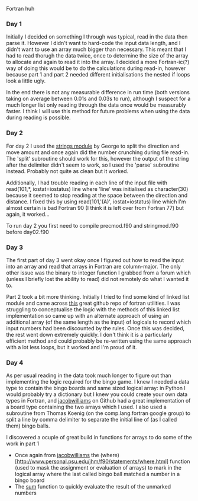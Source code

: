 Fortran huh

### Day 1

Initially I decided on something I through was typical, read in the data then parse it.  However I didn't want to hard-code the input data length, and I didn't want to use an array much bigger than necessary.  This meant that I had to read thorugh the data twice, once to determine the size of the array to allocate and again to read it into the array.  I decided a more Fortran-ic(?) way of doing this would be to do the calculations during read-in, however because part 1 and part 2 needed different initialisations the nested if loops look a little ugly.

In the end there is not any measurable difference in run time (both versions taking on average between 0.01s and 0.03s to run), although I suspect for a much longer list only reading through the data once would be measurably faster.  I think I will use this method for future problems when using the data during reading is possible.

### Day 2

For day 2 I used the [strings module](https://gbenthien.net/strings/index.html]) by George to split the direction and move amount and once again did the number crunching  during file read-in.  The 'split' subroutine should work for this, however the output of the string after the delimiter didn't seem to work, so I used the 'parse' subroutine instead.  Probably not quite as clean but it worked.

Additionally, I had trouble reading in each line of the input file with read(101,*, iostat=iostatus) line where 'line' was initialised as character(30) because it seemed to stop reading at the space between the direction and distance.  I fixed this by using read(101,'(A)', iostat=iostatus) line which I'm almost certain is bad Fortran 90 (I think it is left over from Fortran 77) but again, it worked...

To run day 2 you first need to compile precmod.f90 and stringmod.f90 before day02.f90

### Day 3

The first part of day 3 went okay once I figured out how to read the input into an array and read that arrays in Fortran are column-major.  The only other issue was the binary to integer function I grabbed from a forum which (unless I briefly lost the ability to read) did not remotely do what I wanted it to.

Part 2 took a bit more thinking.  Initially I tried to find some kind of linked list module and came across [this](https://github.com/mapmeld/fortran-machine/tree/main/flibs-0.9/flibs/src/datastructures) great github repo of fortran utilities.  I was struggling to conceptualise the logic with the methods of this linked list implementation so came up with an alternate approach of using an additional array (of the same length as the input) of logicals to record which input numbers had been discounted by the rules.  Once this was decided, the rest went down extremely quickly.  I don't think it is a particularly efficient method and could probably be re-written using the same approach with a lot less loops, but it worked and I'm proud of it.

### Day 4

As per usual reading in the data took much longer to figure out than implementing the logic required for the bingo game.  I knew I needed a data type to contain the bingo boards and same sized logical array: in Python I would probably try a dictionary but I knew you could create your own data types in Fortran, and [jacobwilliams](https://github.com/jacobwilliams) on Github had a great implementation of a board type containing the two arrays which I used.  I also used a subroutine from Thomas Koenig (on the comp.lang.fortran google group) to split a line by comma delimiter to separate the initial line of (as I called them) bingo balls.

I discovered a ocuple of great build in functions for arrays to do some of the work in part 1

* Once again from [jacobwilliams](https://github.com/jacobwilliams) the (where)[http://www.personal.psu.edu/jhm/f90/statements/where.html] function (used to mask the assignment or evaluation of arrays) to mark in the logical array where the last called bingo ball matched a number in a bingo board
* The [sum](https://gcc.gnu.org/onlinedocs/gfortran/SUM.html) function to quickly evaluate the result of the unmarked numbers